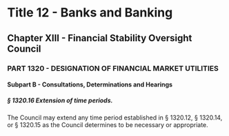 
# Title 12 - Banks and Banking
## Chapter XIII - Financial Stability Oversight Council
### PART 1320 - DESIGNATION OF FINANCIAL MARKET UTILITIES
#### Subpart B - Consultations, Determinations and Hearings
##### § 1320.16 Extension of time periods.

The Council may extend any time period established in § 1320.12, § 1320.14, or § 1320.15 as the Council determines to be necessary or appropriate.
